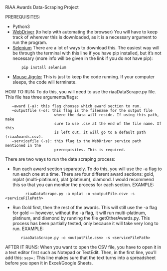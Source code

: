 RIAA Awards Data-Scraping Project

PREREQUISITES:
  * Python3
  * [WebDriver](https://www.selenium.dev/documentation/webdriver/getting_started/install_drivers/) (to help with automating the browser)
      You will have to keep track of wherever this is downloaded, as it is a
      necessary argument to run the program.
  * [Selenium](https://pypi.org/project/selenium/)
      There are a lot of ways to download this. The easiest way will be through
      the terminal with this line if you have pip installed, but it’s not
      necessary (more info will be given in the link if you do not have pip):
      ```
          pip install selenium
      ```
  * [Mouse Jiggler](http://www.sticksoftware.com/software/Jiggler.html)
      This is just to keep the code running. If your computer sleeps,
      the code will terminate.

HOW TO RUN:
  To do this, you will need to use the riaaDataScrape.py file. This file has
  three arguments/flags:
  ```
     —award (-a): this flag chooses which award section to run.
     —outputfile (-o): this flag is the filename for the output file
                        where the data will reside. If using this path, make
                        sure to use .csv at the end of the file name. If this
                        is left out, it will go to a default path (riaaAwards.csv).
     —servicefile (-s): this flag is the WebDriver service path mentioned in the
                        prerequisites. This is required.
  ```
  There are two ways to run the data scraping process:
  
   * Run each award section separately. To do this, you will use the -a flag
    to run each one at a time. There are four different award
    sections: gold, mplat (multi-platinum), plat (platinum), diamond.
    I would recommend this so that you can monitor the process for each section.
        EXAMPLE:
	
   ```
            riaaDataScrape.py -a mplat -o <outputFile.csv> -s <serviceFilePath>
   ```
   * Run Gold first, then the rest of the awards. This will still use the -a
    flag for gold  — however, without the -a flag, it will run multi-platinum,
    platinum, and diamond by running the file getOtherAwards.py. This process
    has been partially tested, only because it will take very long to run.
      EXAMPLE:
   ```
          riaaDataScrape.py -o <outputFile.csv> -s <serviceFilePath>
   ```
AFTER IT RUNS:
  When you want to open the CSV file, you have to open it in a text editor
  first such as Notepad or TextEdit. Then, in the first line, you’ll add this:
	       ```
            sep=;
         ```
  This line makes sure that the text turns into a spreadsheet before you open
  it in Excel/Google Sheets.
